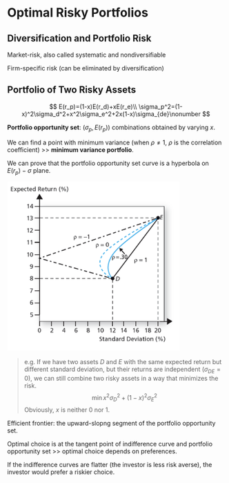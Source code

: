 # Optimal Risky Portfolios

## Diversification and Portfolio Risk

Market-risk, also called systematic and nondiversifiable

Firm-specific risk (can be eliminated by diversification)

## Portfolio of Two Risky Assets

$$
E(r_p)=(1-x)E(r_d)+xE(r_e)\\
\sigma_p^2=(1-x)^2\sigma_d^2+x^2\sigma_e^2+2x(1-x)\sigma_{de}\nonumber
$$

**Portfolio opportunity set**: $(\sigma_p,E(r_p))$ combinations obtained by varying $x$.

We can find a point with minimum variance (when $\rho\neq1$, $\rho$ is the correlation coefficient) >> **minimum variance portfolio**.

We can prove that the portfolio opportunity set curve is a hyperbola on $E(r_p)-\sigma$ plane.

<div align=left> <img src="../../../assets/img/introduction-to-finance/efficient-frontier.png" width=400> </div>

> e.g. If we have two assets $D$ and $E$ with the same expected return but different standard deviation, but their returns are independent ($\sigma_{DE}=0$), we can still combine two risky assets in a way that minimizes the risk.
> $$
> \min x^2\sigma_D^2+(1-x)^2\sigma_E^2\nonumber
> $$
> Obviously, $x$ is neither 0 nor 1.

Efficient frontier: the upward-slopng segment of the portfolio opportunity set.

Optimal choice is at the tangent point of indifference curve and portfolio opportunity set >> optimal choice depends on preferences.

If the indifference curves are flatter (the investor is less risk averse), the investor would prefer a riskier choice.
